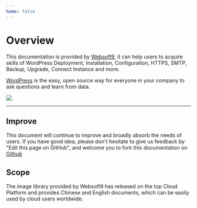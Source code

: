 ```yaml
---
home: false
---
```


# Overview

This documentation is provided by [Websoft9](https://www.websoft9.com/), it can help users to acquire skills of WordPress Deployment, Installation, Configuration, HTTPS, SMTP, Backup, Upgrade, Connect Instance and more.

[WordPress](https://www.metabase.com/) is the easy, open source way for everyone in your company to ask questions and learn from data.

![](https://libs.websoft9.com/Websoft9/DocsPicture/en/metabase/metabase-product-screenshot.png)

---

## Improve

This document will continue to improve and broadly absorb the needs of users. If you have good idea, please don't hesitate to give us feedback by "Edit this page on GitHub", and welcome you to fork this documentation on [Github](https://github.com/Websoft9/ansible-metabase)

## Scope

The image library provided by Websoft9 has released on the top Cloud Platform and provides Chinese and English documents, which can be easily used by cloud users worldwide.